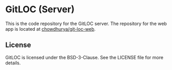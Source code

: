 GitLOC (Server)
===============

This is the code repository for the GitLOC server. The repository for the web
app is located at
[chowdhurya/git-loc-web](https://github.com/chowdhurya/git-loc-web).

License
-------

GitLOC is licensed under the BSD-3-Clause. See the LICENSE file for more
details.
